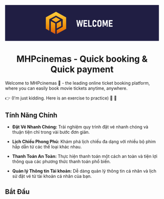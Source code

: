 <div class="image-container" style="text-align: center;">
  <img src="https://github.com/Phucmh98/Phucmh98/blob/main/git-banner-2.png" alt="logo" class="image"> 
</div>

<h1 align= "center">MHPcinemas - Quick booking & Quick payment</h1>

Welcome to MHPcinemas :wave: - the leading online ticket booking platform, where you can easily book movie tickets anytime, anywhere.

:point_right: (I'm just kidding. Here is an exercise to practice) :zany_face: :zany_face:

## Tính Năng Chính

- **Đặt Vé Nhanh Chóng:** Trải nghiệm quy trình đặt vé nhanh chóng và thuận tiện chỉ trong vài bước đơn giản.
  
- **Lịch Chiếu Phong Phú:** Khám phá lịch chiếu đa dạng với nhiều bộ phim hấp dẫn từ các thể loại khác nhau.
  
- **Thanh Toán An Toàn:** Thực hiện thanh toán một cách an toàn và tiện lợi thông qua các phương thức thanh toán phổ biến.

- **Quản lý Thông tin Tài khoản:** Dễ dàng quản lý thông tin cá nhân và lịch sử đặt vé từ tài khoản cá nhân của bạn.

## Bắt Đầu
